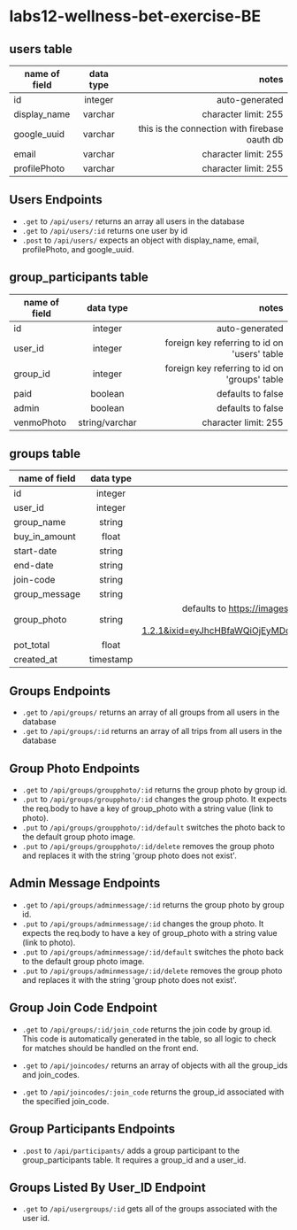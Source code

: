 # labs12-wellness-bet-exercise-BE

## users table

| name of field | data type |                                         notes |
| ------------- | :-------: | --------------------------------------------: |
| id            |  integer  |                                auto-generated |
| display_name  |  varchar  |                          character limit: 255 |
| google_uuid   |  varchar  | this is the connection with firebase oauth db |
| email         |  varchar  |                          character limit: 255 |
| profilePhoto  |  varchar  |                          character limit: 255 |

## Users Endpoints

- `.get` to `/api/users/` returns an array all users in the database
- `.get` to `/api/users/:id` returns one user by id
- `.post` to `/api/users/` expects an object with display_name, email, profilePhoto, and google_uuid.

## group_participants table

| name of field |   data type    |                                         notes |
| ------------- | :------------: | --------------------------------------------: |
| id            |    integer     |                                auto-generated |
| user_id       |    integer     |  foreign key referring to id on 'users' table |
| group_id      |    integer     | foreign key referring to id on 'groups' table |
| paid          |    boolean     |                             defaults to false |
| admin         |    boolean     |                             defaults to false |
| venmoPhoto    | string/varchar |                          character limit: 255 |

## groups table

| name of field | data type |                                                                                                                                              notes |
| ------------- | :-------: | -------------------------------------------------------------------------------------------------------------------------------------------------: |
| id            |  integer  |                                                                                                                                     auto-generated |
| user_id       |  integer  |                                                                                                       foreign key referring to id on 'users' table |
| group_name    |  string   |                                                                                                                                        notNullable |
| buy_in_amount |   float   |                                                                                                                                        notNullable |
| start-date    |  string   |                                                                                                                                        notNullable |
| end-date      |  string   |                                                                                                                                        notNullable |
| join-code     |  string   |                                                                                                                                        notNullable |
| group_message |  string   |                                                                                                                                        notNullable |
| group_photo   |  string   | defaults to https://images.unsplash.com/photo-1539966903171-89770f33f468?ixlib=rb-1.2.1&ixid=eyJhcHBfaWQiOjEyMDd9&auto=format&fit=crop&w=1350&q=80 |
| pot_total     |   float   |                                                                                                                                        notNullable |
| created_at    | timestamp |                                                                                                               automatically generated, notNullable |

## Groups Endpoints

- `.get` to `/api/groups/` returns an array of all groups from all users in the database
- `.get` to `/api/groups/:id` returns an array of all trips from all users in the database

## Group Photo Endpoints

- `.get` to `/api/groups/groupphoto/:id` returns the group photo by group id.
- `.put` to `/api/groups/groupphoto/:id` changes the group photo. It expects the req.body to have a key of group_photo with a string value (link to photo).
- `.put` to `/api/groups/groupphoto/:id/default` switches the photo back to the default group photo image.
- `.put` to `/api/groups/groupphoto/:id/delete` removes the group photo and replaces it with the string 'group photo does not exist'.

## Admin Message Endpoints

- `.get` to `/api/groups/adminmessage/:id` returns the group photo by group id.
- `.put` to `/api/groups/adminmessage/:id` changes the group photo. It expects the req.body to have a key of group_photo with a string value (link to photo).
- `.put` to `/api/groups/adminmessage/:id/default` switches the photo back to the default group photo image.
- `.put` to `/api/groups/adminmessage/:id/delete` removes the group photo and replaces it with the string 'group photo does not exist'.

## Group Join Code Endpoint

- `.get` to `/api/groups/:id/join_code` returns the join code by group id. This code is automatically generated in the table, so all logic to check for matches should be handled on the front end.

- `.get` to `/api/joincodes/` returns an array of objects with all the group_ids and join_codes.

- `.get` to `/api/joincodes/:join_code` returns the group_id associated with the specified join_code.

## Group Participants Endpoints

- `.post` to `/api/participants/` adds a group participant to the group_participants table. It requires a group_id and a user_id.

## Groups Listed By User_ID Endpoint

- `.get` to `/api/usergroups/:id` gets all of the groups associated with the user id.
